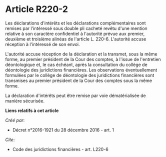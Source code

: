 # Article R220-2

Les déclarations d'intérêts et les déclarations complémentaires sont remises par l'intéressé sous double pli cacheté revêtu
d'une mention relative à son caractère confidentiel à l'autorité prévue aux premier, deuxième et troisième alinéas de
l'article L. 220-6. L'autorité accuse réception à l'intéressé de son envoi. 

L'autorité accuse réception de la déclaration et la transmet, sous la même forme, au premier président de la Cour des
comptes, à l'issue de l'entretien déontologique et, le cas échéant, après la consultation du collège de déontologie des
juridictions financières. Les observations éventuellement formulées par le collège de déontologie des juridictions
financières sont transmises au premier président de la Cour des comptes sous la même forme. 

La déclaration d'intérêts peut être remise par voie dématérialisée de manière sécurisée.

**Liens relatifs à cet article**

_Créé par_:

  - Décret n°2016-1921 du 28 décembre 2016 - art. 1

_Cite_:

  - Code des juridictions financières - art. L220-6
